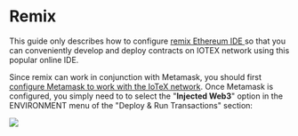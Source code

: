 # Remix

This guide only describes how to configure [remix Ethereum IDE ](https://remix.ethereum.org/)so that you can conveniently develop and deploy contracts on IOTEX network using this popular online IDE.

Since remix can work in conjunction with Metamask, you should first [configure Metamask to work with the IoTeX network](../wallets/metamask.md). Once Metamask is configured, you simply need to to select the "**Injected Web3**" option in the ENVIRONMENT menu of the "Deploy & Run Transactions" section:

![](<../../.gitbook/assets/image (19).png>)

